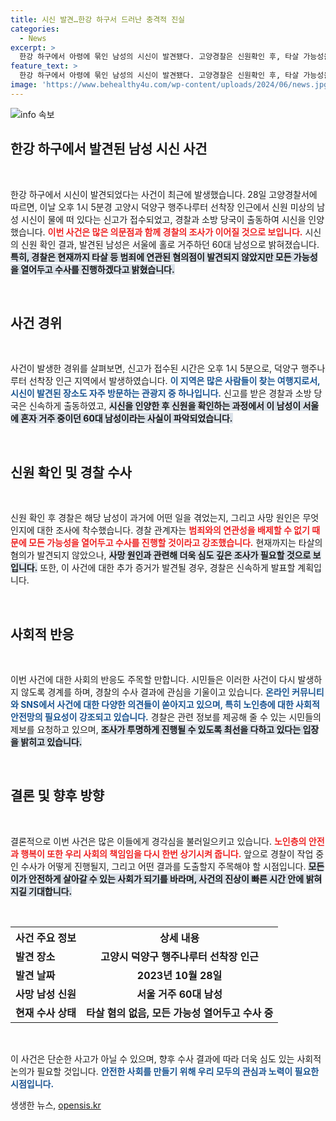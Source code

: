 ```yaml
---
title: 시신 발견…한강 하구서 드러난 충격적 진실
categories:
  - News
excerpt: >
  한강 하구에서 아령에 묶인 남성의 시신이 발견됐다. 고양경찰은 신원확인 후, 타살 가능성을 배제하지 않고 철저히 수사할 예정이다. 사건의 전말에 관심이 집중되고 있다.
feature_text: >
  한강 하구에서 아령에 묶인 남성의 시신이 발견됐다. 고양경찰은 신원확인 후, 타살 가능성을 배제하지 않고 철저히 수사할 예정이다. 사건의 전말에 관심이 집중되고 있다.
image: 'https://www.behealthy4u.com/wp-content/uploads/2024/06/news.jpg'
---
```


<p><img src="https://www.behealthy4u.com/wp-content/uploads/2024/06/news.jpg" alt="info 속보" /></p>

<h2 data-ke-size="size26">한강 하구에서 발견된 남성 시신 사건</h2>

<p data-ke-size="size16">&nbsp;</p>

<p>한강 하구에서 시신이 발견되었다는 사건이 최근에 발생했습니다. 28일 고양경찰서에 따르면, 이날 오후 1시 5분경 고양시 덕양구 행주나루터 선착장 인근에서 신원 미상의 남성 시신이 물에 떠 있다는 신고가 접수되었고, 경찰과 소방 당국이 출동하여 시신을 인양했습니다. <b><span style="color: #ee2323;">이번 사건은 많은 의문점과 함께 경찰의 조사가 이어질 것으로 보입니다.</span></b> 시신의 신원 확인 결과, 발견된 남성은 서울에 홀로 거주하던 60대 남성으로 밝혀졌습니다. <b><span style="background-color: #21538527;">특히, 경찰은 현재까지 타살 등 범죄에 연관된 혐의점이 발견되지 않았지만 모든 가능성을 열어두고 수사를 진행하겠다고 밝혔습니다.</span></b></p>

<p data-ke-size="size16">&nbsp;</p>

<h2 data-ke-size="size26">사건 경위</h2>

<p data-ke-size="size16">&nbsp;</p>

<p>사건이 발생한 경위를 살펴보면, 신고가 접수된 시간은 오후 1시 5분으로, 덕양구 행주나루터 선착장 인근 지역에서 발생하였습니다. <b><span style="color: #1a5490;">이 지역은 많은 사람들이 찾는 여행지로서, 시신이 발견된 장소도 자주 방문하는 관광지 중 하나입니다.</span></b> 신고를 받은 경찰과 소방 당국은 신속하게 출동하였고, <b><span style="background-color: #21538527;">시신을 인양한 후 신원을 확인하는 과정에서 이 남성이 서울에 혼자 거주 중이던 60대 남성이라는 사실이 파악되었습니다.</span></b></p>

<p data-ke-size="size16">&nbsp;</p>

<h2 data-ke-size="size26">신원 확인 및 경찰 수사</h2>

<p data-ke-size="size16">&nbsp;</p>

<p>신원 확인 후 경찰은 해당 남성이 과거에 어떤 일을 겪었는지, 그리고 사망 원인은 무엇인지에 대한 조사에 착수했습니다. 경찰 관계자는 <b><span style="color: #ee2323;">범죄와의 연관성을 배제할 수 없기 때문에 모든 가능성을 열어두고 수사를 진행할 것이라고 강조했습니다.</span></b> 현재까지는 타살의 혐의가 발견되지 않았으나, <b><span style="background-color: #21538527;">사망 원인과 관련해 더욱 심도 깊은 조사가 필요할 것으로 보입니다.</span></b> 또한, 이 사건에 대한 추가 증거가 발견될 경우, 경찰은 신속하게 발표할 계획입니다.</p>

<p data-ke-size="size16">&nbsp;</p>

<h2 data-ke-size="size26">사회적 반응</h2>

<p data-ke-size="size16">&nbsp;</p>

<p>이번 사건에 대한 사회의 반응도 주목할 만합니다. 시민들은 이러한 사건이 다시 발생하지 않도록 경계를 하며, 경찰의 수사 결과에 관심을 기울이고 있습니다. <b><span style="color: #1a5490;">온라인 커뮤니티와 SNS에서 사건에 대한 다양한 의견들이 쏟아지고 있으며, 특히 노인층에 대한 사회적 안전망의 필요성이 강조되고 있습니다.</span></b> 경찰은 관련 정보를 제공해 줄 수 있는 시민들의 제보를 요청하고 있으며, <b><span style="background-color: #21538527;">조사가 투명하게 진행될 수 있도록 최선을 다하고 있다는 입장을 밝히고 있습니다.</span></b></p>

<p data-ke-size="size16">&nbsp;</p>

<h2 data-ke-size="size26">결론 및 향후 방향</h2>

<p data-ke-size="size16">&nbsp;</p>

<p>결론적으로 이번 사건은 많은 이들에게 경각심을 불러일으키고 있습니다. <b><span style="color: #ee2323;">노인층의 안전과 행복이 또한 우리 사회의 책임임을 다시 한번 상기시켜 줍니다.</span></b> 앞으로 경찰이 작업 중인 수사가 어떻게 진행될지, 그리고 어떤 결과를 도출할지 주목해야 할 시점입니다. <b><span style="background-color: #21538527;">모든 이가 안전하게 살아갈 수 있는 사회가 되기를 바라며, 사건의 진상이 빠른 시간 안에 밝혀지길 기대합니다.</span></b></p>

<p data-ke-size="size16">&nbsp;</p>

<table style="width: 100%; border-collapse: collapse;">
  <tr>
    <th style="text-align: left;"><b>사건 주요 정보</b></th>
    <th style="text-align: center;"><b>상세 내용</b></th>
  </tr>
  <tr>
    <td style="text-align: left;"><b>발견 장소</b></td>
    <td style="text-align: center; height: 17px;"><b>고양시 덕양구 행주나루터 선착장 인근</b></td>
  </tr>
  <tr>
    <td style="text-align: left;"><b>발견 날짜</b></td>
    <td style="text-align: center; height: 17px;"><b>2023년 10월 28일</b></td>
  </tr>
  <tr>
    <td style="text-align: left;"><b>사망 남성 신원</b></td>
    <td style="text-align: center; height: 17px;"><b>서울 거주 60대 남성</b></td>
  </tr>
  <tr>
    <td style="text-align: left;"><b>현재 수사 상태</b></td>
    <td style="text-align: center; height: 17px;"><b>타살 혐의 없음, 모든 가능성 열어두고 수사 중</b></td>
  </tr>
</table>

<p data-ke-size="size16">&nbsp;</p>

<p>이 사건은 단순한 사고가 아닐 수 있으며, 향후 수사 결과에 따라 더욱 심도 있는 사회적 논의가 필요할 것입니다. <b><span style="color: #1a5490;">안전한 사회를 만들기 위해 우리 모두의 관심과 노력이 필요한 시점입니다.</span></b></p>
생생한 뉴스, <a href="https://opensis.kr" rel="dofollow">opensis.kr</a>


